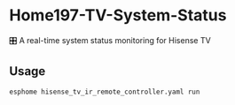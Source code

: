 # Home197-TV-System-Status
🎛️ A real-time system status monitoring for Hisense TV


## Usage
```
esphome hisense_tv_ir_remote_controller.yaml run
```
